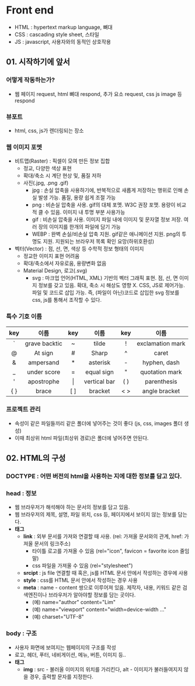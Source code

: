 # Front end
  - HTML : hypertext markup language, 뼈대
  - CSS : cascading style sheet, 스타일
  - JS : javascript, 사용자와의 동적인 상호작용



## 01. 시작하기에 앞서

### 어떻게 작동하는가? 
  - 웹 페이지 request, html 뼈대 respond, 추가 요소 request, css js image 등 respond 

### 뷰포트
  - html, css, js가 렌더링되는 장소

### 웹 이미지 포멧
  - 비트맵(Raster) : 픽셀이 모여 만든 정보 집합
    - 정교, 다양한 색상 표현
    - 확대/축소 시 계단 현상 및, 품질 저하
    - 사진(.jpg, .png .gif)
      - jpg : 손실 압축을 사용하기에, 반복적으로 새롭게 저장하는 행위로 인해 손실 발생 가능. 품질, 용량 쉽게 조절 가능
      - png : 비손실 압축을 사용. gif의 대체 포멧. W3C 권장 포맷. 용량이 비교적 클 수 있음. 이미지 내 투명 부분 사용가능
      - gif : 비손실 압축을 사용. 이미지 파일 내에 이미지 및 문자열 정보 저장. 여러 장의 이미지를 한개의 파일에 담기 가능
      - WEBP : 완벽 손실/비손실 압축 지원. gif같은 애니메이션 지원. png의 투명도 지원. 지원되는 브라우저 목록 확인 요망(하위호환성)
  - 벡터(Vector) : 점, 선, 면, 색상 등 수학적 정보 형태의 이미지
    - 정교한 이미지 표현 어려움
    - 확대/축소에서 자유로움, 용량변화 없음
    - Material Design, 로고(.svg)
      - svg : 마크업 언어(HTML, XML) 기반의 벡터 그래픽 표현. 점, 선, 면 이미지 정보를 갖고 있음. 확대, 축소 시 해상도 영향 X. CSS, JS로 제어가능. 파일 및 코드로 삽입 가능. 즉, (파일이 아닌)코드로 삽입한 svg 정보를 css, js를 통해서 조작할 수 있다.

### 특수 기호 이름

 |key|이름|key|이름|key|이름|
 |:---:|:---:|:---:|:---:|:---:|:---:|
 |`|grave backtic|~|tilde|!|exclamation mark| 
 |@|At sign|#|Sharp|^|caret|
 |&|ampersand|*|asterisk|-|hyphen, dash|
 |_|under score|=|equal sign|"|quotation mark|
 |'|apostrophe|\||vertical bar|( )|parenthesis|
 |{ }|brace|[ ]|bracket|< >|angle bracket|

### 프로젝트 관리
  - 속성이 같은 파일들끼리 같은 폴더에 넣어주는 것이 좋다 (js, css, images 폴더 생성)
  - 이때 최상위 html 파일(최상위 경로)은 폴더에 넣어주면 안된다.



## 02. HTML의 구성

### DOCTYPE : 어떤 버전의 html을 사용하는 지에 대한 정보를 담고 있다.

### head : 정보
  - 웹 브라우저가 해석해야 하는 문서의 정보를 담고 있음.
  - 웹 브라우저의 제목, 설명, 파일 위치, css 등, 페이지에서 보이지 않는 정보를 담는다.
  - **태그**
    - **link** : 외부 문서를 가져와 연결할 때 사용. (rel: 가져올 문서와의 관계, href: 가져올 문서의 링크주소) 
      - 타이틀 로고를 가져올 수 있음 (rel="icon", favicon = favorite icon 줄임말)
      - css 파일을 가져올 수 있음 (rel="stylesheet")
    - **srcipt** : js file 연결할 때 혹은, js를 HTML 문서 안에서 작성하는 경우에 사용
    - **style** : css를 HTML 문서 안에서 작성하는 경우 사용
    - **meta** : name - content 쌍으로 이루어져 있음. 제작자, 내용, 키워드 같은 검색엔진이나 브라우저가 알아야할 정보를 담는 곳이다.
      - (예) name="author" content="Lim"
      - (예) name="viewport" content="width=device-width ..."
      - (예) charset="UTF-8" 

### body : 구조
  - 사용자 화면에 보여지는 웹페이지의 구조를 작성
  - 로고, 헤더, 푸터, 네비게이션, 메뉴, 버튼, 이미지 등..
  - **태그**
    - **img** : src - 불러올 이미지의 위치를 가리킨다, alt - 이미지가 불러들여지지 않을 경우, 출력할 문자를 지정한다.

